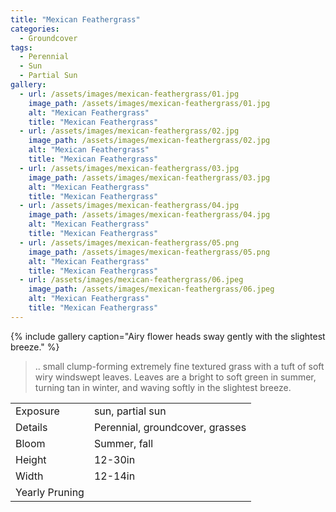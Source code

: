 ```yaml
---
title: "Mexican Feathergrass"
categories:
  - Groundcover
tags:
  - Perennial
  - Sun
  - Partial Sun
gallery:
  - url: /assets/images/mexican-feathergrass/01.jpg
    image_path: /assets/images/mexican-feathergrass/01.jpg
    alt: "Mexican Feathergrass"
    title: "Mexican Feathergrass"
  - url: /assets/images/mexican-feathergrass/02.jpg
    image_path: /assets/images/mexican-feathergrass/02.jpg
    alt: "Mexican Feathergrass"
    title: "Mexican Feathergrass"
  - url: /assets/images/mexican-feathergrass/03.jpg
    image_path: /assets/images/mexican-feathergrass/03.jpg
    alt: "Mexican Feathergrass"
    title: "Mexican Feathergrass"
  - url: /assets/images/mexican-feathergrass/04.jpg
    image_path: /assets/images/mexican-feathergrass/04.jpg
    alt: "Mexican Feathergrass"
    title: "Mexican Feathergrass"
  - url: /assets/images/mexican-feathergrass/05.png
    image_path: /assets/images/mexican-feathergrass/05.png
    alt: "Mexican Feathergrass"
    title: "Mexican Feathergrass"
  - url: /assets/images/mexican-feathergrass/06.jpeg
    image_path: /assets/images/mexican-feathergrass/06.jpeg
    alt: "Mexican Feathergrass"
    title: "Mexican Feathergrass"
---
```


{% include gallery caption="Airy flower heads sway gently with the slightest breeze." %}

> .. small clump-forming extremely fine textured grass with a tuft of soft wiry windswept leaves. Leaves are a bright to soft green in summer, turning tan in winter, and waving softly in the slightest breeze.

|                |                                 |
|----------------|---------------------------------|
| Exposure       | sun, partial sun                |
| Details        | Perennial, groundcover, grasses |
| Bloom          | Summer, fall                    |
| Height         | 12-30in                         |
| Width          | 12-14in                         |
| Yearly Pruning |                                 |
